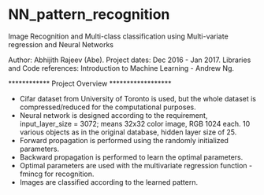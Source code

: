 # NN_pattern_recognition
Image Recognition and Multi-class classification using Multi-variate regression and Neural Networks 

Author: Abhijith Rajeev (Abe).
Project dates: Dec 2016 - Jan 2017.
Libraries and Code references: Introduction to Machine Learning - Andrew Ng. 

************ Project Overview ******************

- Cifar dataset from University of Toronto is used, but the whole dataset is compressed/reduced for the computational purposes. 
- Neural network is designed according to the requirement, input_layer_size = 3072; means 32x32 color image, RGB 1024 each. 10 various objects as in the original database, hidden layer size of 25.
- Forward propagation is performed using the randomly initialized parameters. 
- Backward propagation is performed to learn the optimal parameters.
- Optimal parameters are used with the multivariate regression function - fmincg for recognition. 
- Images are classified according to the learned pattern.

